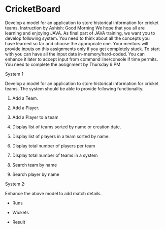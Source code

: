 # CricketBoard
Develop a model for an application to store historical information for cricket teams.
Instruction by Ashish:
Good Morning
We hope that you all are learning and enjoying JAVA. As final part of JAVA training, we want you to develop following system. You need to think about all the concepts you have learned so far and choose the appropriate one. Your mentors will provide inputs on this assignments only if you get completely stuck. To start with you can have all the input data in-memory/hard-coded. You can enhance it later to accept input from command line/console if time permits. You need to complete the assignment by Thursday 6 PM.

System 1:

Develop a model for an application to store historical information for cricket teams. The system should be able to provide following functionality.



1. Add a Team.

2. Add a Player.

3. Add a Player to a team

4. Display list of teams sorted by name or creation date.

5. Display list of players in a team sorted by name.

6. Display total number of players per team

7. Display total number of teams in a system

8. Search team by name

9. Search player by name



System 2:



Enhance the above model to add match details.

- Runs

- Wickets

- Result
